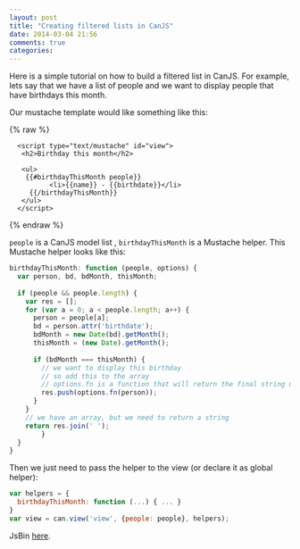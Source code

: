```yaml
---
layout: post
title: "Creating filtered lists in CanJS"
date: 2014-03-04 21:56
comments: true
categories: 
---
```


Here is a simple tutorial on how to build a filtered list in CanJS. For example, lets say that we have a list of people and we want to display people that have birthdays this month.

Our mustache template would like something like this:

{% raw %}
```
  <script type="text/mustache" id="view">
   <h2>Birthday this month</h2>

   <ul> 
    {{#birthdayThisMonth people}}
          <li>{{name}} - {{birthdate}}</li>
     {{/birthdayThisMonth}}
   </ul>
  </script>
```
{% endraw %}

`people` is a CanJS model list , `birthdayThisMonth` is a Mustache helper. This Mustache helper looks like this:

```js
birthdayThisMonth: function (people, options) {
  var person, bd, bdMonth, thisMonth;
  
  if (people && people.length) {
    var res = [];
    for (var a = 0; a < people.length; a++) {
      person = people[a];
      bd = person.attr('birthdate');
      bdMonth = new Date(bd).getMonth();
      thisMonth = (new Date).getMonth();
      
      if (bdMonth === thisMonth) {
        // we want to display this birthday
        // so add this to the array
        // options.fn is a function that will return the final string using the mustache template
        res.push(options.fn(person));
      }
    }
    // we have an array, but we need to return a string
    return res.join(' ');
        }
  }
}
```
 
Then we just need to pass the helper to the view (or declare it as global helper):

```js
var helpers = {
  birthdayThisMonth: function (...) { ... }
}
var view = can.view('view', {people: people}, helpers);
```

JsBin [here](http://jsbin.com/moriq/1/edit?html,js,output).